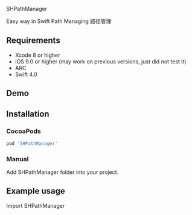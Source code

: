 SHPathManager

Easy way in Swift Path Managing
路径管理



## Requirements
* Xcode 8 or higher
* iOS 9.0 or higher (may work on previous versions, just did not test it)
* ARC
* Swift 4.0

## Demo



## Installation

### CocoaPods

``` ruby
pod 'SHPathManager'
```

### Manual

Add SHPathManager folder into your project.

## Example usage
Import SHPathManager

